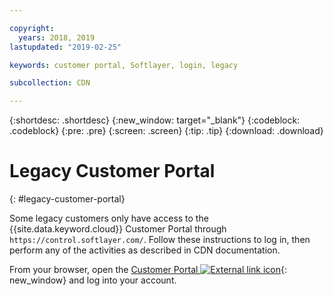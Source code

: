```yaml
---

copyright:
  years: 2018, 2019
lastupdated: "2019-02-25"

keywords: customer portal, Softlayer, login, legacy

subcollection: CDN

---
```


{:shortdesc: .shortdesc}
{:new_window: target="_blank"}
{:codeblock: .codeblock}
{:pre: .pre}
{:screen: .screen}
{:tip: .tip}
{:download: .download}

# Legacy Customer Portal
{: #legacy-customer-portal}

Some legacy customers only have access to the {{site.data.keyword.cloud}} Customer Portal through `https://control.softlayer.com/`. Follow these instructions to log in, then perform any of the activities as described in CDN documentation.

From your browser, open the [Customer Portal ![External link icon](../../icons/launch-glyph.svg "External link icon")](https://control.softlayer.com/){: new_window} and log into your account.

